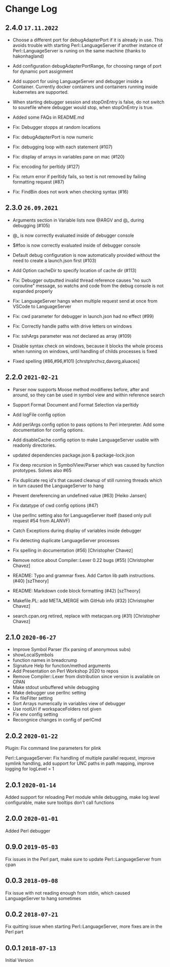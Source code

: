# Change Log

## 2.4.0   `17.11.2022`

- Choose a different port for debugAdapterPort if it is already in use. This
  avoids trouble with starting Perl::LanguageServer if another instance
  of Perl::LanguageServer is runing on the same machine (thanks to hakonhagland)
- Add configuration debugAdapterPortRange, for choosing range of port for dynamic
  port assignment
- Add support for using LanguageServer and debugger inside a Container. 
  Currently docker containers und containers running inside kubernetes are supported.
- When starting debugger session and stopOnEntry is false, do not switch to sourefile
  where debugger would stop, when stopOnEntry is true.
- Added some FAQs in README.md

- Fix: Debugger stopps at random locations
- Fix: debugAdapterPort is now numeric
- Fix: debugging loop with each statement (#107) 
- Fix: display of arrays in variables pane on mac (#120)
- Fix: encoding for perltidy (#127)
- Fix: return error if perltidy fails, so text is not removed by failing 
  formatting request (#87)
- Fix: FindBin does not work when checking syntax (#16)

## 2.3.0   `26.09.2021`

- Arguments section in Variable lists now @ARGV and @_ during debugging (#105)
- @_ is now correctly evaluated inside of debugger console
- $#foo is now correctly evaluated inside of debugger console
- Default debug configuration is now automatically provided without
    the need to create a launch.json first (#103)
- Add Option cacheDir to specify location of cache dir (#113)

- Fix: Debugger outputted invalid thread reference causes "no such coroutine" message, 
    so watchs and code from the debug console is not expanded properly
- Fix: LanguageServer hangs when multiple request send at once from VSCode to LanguageServer
- Fix: cwd parameter for debugger in launch.json had no effect (#99)
- Fix: Correctly handle paths with drive letters on windows
- Fix: sshArgs parameter was not declared as array (#109)
- Disable syntax check on windows, because it blocks the whole process when running on windows, 
    until handling of childs processes is fixed

- Fixed spelling (#86,#96,#101) [chrstphrchvz,davorg,aluaces]

## 2.2.0    `2021-02-21`
- Parser now supports Moose method modifieres before, after and around, 
  so they can be used in symbol view and within reference search
- Support Format Document and Format Selection via perltidy
- Add logFile config option
- Add perlArgs config option to pass options to Perl interpreter. Add some documentation for config options.
- Add disableCache config option to make LanguageServer usable with readonly directories.
- updated dependencies package.json & package-lock.json

- Fix deep recursion in SymbolView/Parser which was caused by function prototypes.
  Solves also #65
- Fix duplicate req id's that caused cleanup of still
  running threads which in turn caused the LanguageServer to hang
- Prevent dereferencing an undefined value (#63) [Heiko Jansen]
- Fix datatype of cwd config options (#47)
- Use perlInc setting also for LanguageServer itself (based only pull request #54 from ALANVF)
- Catch Exceptions during display of variables inside debugger
- Fix detecting duplicate LanguageServer processes

- Fix spelling in documentation (#56) [Christopher Chavez]
- Remove notice about Compiler::Lexer 0.22 bugs (#55) [Christopher Chavez]
- README: Typo and grammar fixes. Add Carton lib path instructions. (#40) [szTheory]
- README: Markdown code block formatting (#42) [szTheory]
- Makefile.PL: add META_MERGE with GitHub info (#32) [Christopher Chavez]
- search.cpan.org retired, replace with metacpan.org (#31) [Christopher Chavez]

## 2.1.0    `2020-06-27`
- Improve Symbol Parser (fix parsing of anonymous subs)
- showLocalSymbols
- function names in breadcrump
- Signature Help for function/method arguments
- Add Presentation on Perl Workshop 2020 to repos
- Remove Compiler::Lexer from distribution since 
    version is available on CPAN
- Make stdout unbuffered while debugging
- Make debugger use perlInc setting
- Fix fileFilter setting
- Sort Arrays numerically in variables view of debugger
- Use rootUri if workspaceFolders not given
- Fix env config setting
- Recongnice changes in config of perlCmd

## 2.0.2    `2020-01-22`
Plugin: Fix command line parameters for plink

Perl::LanguageServer: Fix handling of multiple parallel request, improve symlink handling, add support for UNC paths in path mapping, improve logging for logLevel = 1

## 2.0.1    `2020-01-14`
Added support for reloading Perl module while debugging, make log level configurable, make sure tooltips don't call functions

## 2.0.0    `2020-01-01`
Added Perl debugger

## 0.9.0   `2019-05-03`
Fix issues in the Perl part, make sure to update Perl::LanguageServer from cpan

## 0.0.3   `2018-09-08`
Fix issue with not reading enough from stdin, which caused LanguageServer to hang sometimes

## 0.0.2  `2018-07-21` 
Fix quitting issue when starting Perl::LanguageServer, more fixes are in the Perl part

## 0.0.1  `2018-07-13`
Initial Version


